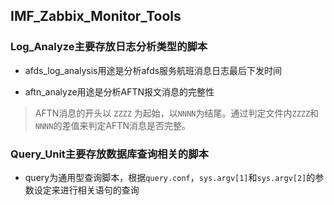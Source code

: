 ## IMF_Zabbix_Monitor_Tools
### Log_Analyze主要存放日志分析类型的脚本
- afds_log_analysis用途是分析afds服务航班消息日志最后下发时间


- aftn_analyze用途是分析AFTN报文消息的完整性
> AFTN消息的开头以 `ZZZZ` 为起始，以`NNNN`为结尾。通过判定文件内`ZZZZ`和`NNNN`的差值来判定AFTN消息是否完整。

### Query_Unit主要存放数据库查询相关的脚本
- query为通用型查询脚本，根据`query.conf`，`sys.argv[1]`和`sys.argv[2]`的参数设定来进行相关语句的查询